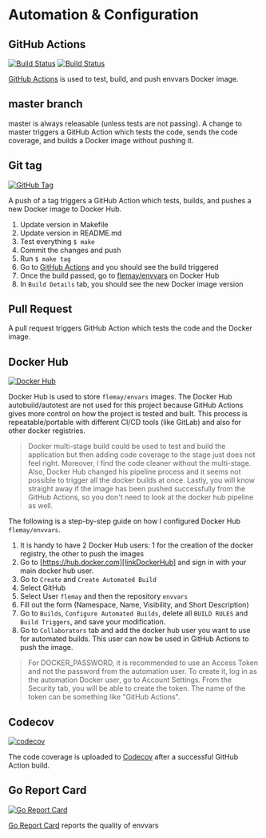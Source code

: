 # Automation & Configuration

## GitHub Actions

[![Build Status][linkGitHubActionsProjectTestBadge]][linkGitHubActionsProject]
[![Build Status][linkGitHubActionsProjectReleaseBadge]][linkGitHubActionsProject]

[GitHub Actions][linkGitHubActionsProject] is used to test, build, and push envvars Docker image.

## master branch

master is always releasable (unless tests are not passing). A change to master triggers a GitHub Action which tests the code, sends the code coverage, and builds a Docker image without pushing it.

## Git tag

[![GitHub Tag][linkGitHubProjectTagBadge]][linkGitHubProject]

A push of a tag triggers a GitHub Action which tests, builds, and pushes a new Docker image to Docker Hub.

1. Update version in Makefile
1. Update version in README.md
1. Test everything `$ make`
1. Commit the changes and push
1. Run `$ make tag`
1. Go to [GitHub Actions][linkGitHubActionsProject] and you should see the build triggered
1. Once the build passed, go to [flemay/envvars][linkDockerHubProject] on Docker Hub
1. In `Build Details` tab, you should see the new Docker image version

## Pull Request

A pull request triggers GitHub Action which tests the code and the Docker image.

## Docker Hub

[![Docker Hub][linkDockerHubProjectBadge]][linkDockerHubProject]

Docker Hub is used to store `flemay/envars` images. The Docker Hub autobuild/autotest are not used for this project because GitHub Actions gives more control on how the project is tested and built. This process is repeatable/portable with different CI/CD tools (like GitLab) and also for other docker registries.

> Docker multi-stage build could be used to test and build the application but then adding code coverage to the stage just does not feel right. Moreover, I find the code cleaner without the multi-stage. Also, Docker Hub changed his pipeline process and it seems not possible to trigger all the docker builds at once. Lastly, you will know straight away if the image has been pushed successfully from the GitHub Actions, so you don't need to look at the docker hub pipeline as well.

The following is a step-by-step guide on how I configured Docker Hub `flemay/envvars`.

1. It is handy to have 2 Docker Hub users: 1 for the creation of the docker registry, the other to push the images
1. Go to [https://hub.docker.com][linkDockerHub] and sign in with your main docker hub user.
1. Go to `Create` and  `Create Automated Build`
1. Select GitHub
1. Select User `flemay` and then the repository `envvars`
1. Fill out the form (Namespace, Name, Visibility, and Short Description)
1. Go to `Builds`, `Configure Automated Builds`, delete all `BUILD RULES` and `Build Triggers`, and save your modification.
1. Go to `Collaborators` tab and add the docker hub user you want to use for automated builds. This user can now be used in GitHub Actions to push the image.

> For DOCKER_PASSWORD, it is recommended to use an Access Token and not the password from the automation user. To create it, log in as the automation Docker user, go to Account Settings. From the Security tab, you will be able to create the token. The name of the token can be something like "GitHub Actions".

## Codecov

[![codecov][linkCodecovProjectBadge]][linkCodecovProject]

The code coverage is uploaded to [Codecov][linkCodecovProject] after a successful GitHub Action build.

## Go Report Card

[![Go Report Card][linkGoReportCardProjectBadge]][linkGoReportCardProject]

[Go Report Card][linkGoReportCardProject] reports the quality of envvars


[linkGitHubActionsProjectTestBadge]: https://github.com/flemay/envvars/workflows/Test/badge.svg
[linkGitHubActionsProjectReleaseBadge]: https://github.com/flemay/envvars/workflows/Release/badge.svg
[linkGitHubActionsProject]: https://github.com/flemay/envvars/actions
[linkDockerHubProjectBadge]: https://img.shields.io/badge/dockerhub-builds-blue.svg
[linkDockerHubProject]: https://hub.docker.com/r/flemay/envvars
[linkDockerHub]: https://hub.docker.com
[linkCodecovProjectBadge]: https://codecov.io/gh/flemay/envvars/branch/master/graph/badge.svg
[linkCodecovProject]: https://codecov.io/gh/flemay/envvars
[linkGoReportCardProjectBadge]: https://goreportcard.com/badge/github.com/flemay/envvars
[linkGoReportCardProject]: https://goreportcard.com/report/github.com/flemay/envvars
[linkGitHubProjectTagBadge]: https://img.shields.io/github/tag/flemay/envvars.svg
[linkGitHubProject]: https://github.com/flemay/envvars
